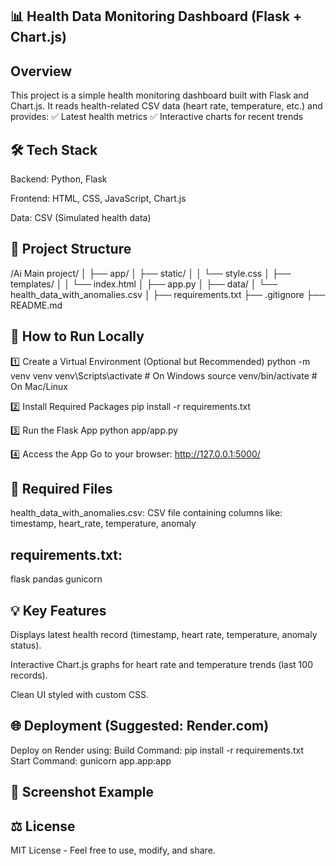 ## 📊 Health Data Monitoring Dashboard (Flask + Chart.js)
## Overview
This project is a simple health monitoring dashboard built with Flask and Chart.js.
It reads health-related CSV data (heart rate, temperature, etc.) and provides:
✅ Latest health metrics
✅ Interactive charts for recent trends

## 🛠️ Tech Stack
Backend: Python, Flask

Frontend: HTML, CSS, JavaScript, Chart.js

Data: CSV (Simulated health data)

## 📁 Project Structure
/Ai Main project/
│
├── app/
│   ├── static/
│   │   └── style.css
│   ├── templates/
│   │   └── index.html
│   ├── app.py
│
├── data/
│   └── health_data_with_anomalies.csv
│
├── requirements.txt
├── .gitignore
├── README.md

## 🚀 How to Run Locally
1️⃣ Create a Virtual Environment (Optional but Recommended)
python -m venv venv
venv\Scripts\activate     # On Windows
source venv/bin/activate  # On Mac/Linux

2️⃣ Install Required Packages
pip install -r requirements.txt

3️⃣ Run the Flask App
python app/app.py

4️⃣ Access the App
Go to your browser:
http://127.0.0.1:5000/

## 🔧 Required Files
health_data_with_anomalies.csv:
CSV file containing columns like:
timestamp, heart_rate, temperature, anomaly

## requirements.txt:
flask
pandas
gunicorn

## 💡 Key Features
Displays latest health record (timestamp, heart rate, temperature, anomaly status).

Interactive Chart.js graphs for heart rate and temperature trends (last 100 records).

Clean UI styled with custom CSS.

## 🌐 Deployment (Suggested: Render.com)
Deploy on Render using:
Build Command: pip install -r requirements.txt
Start Command: gunicorn app.app:app

## 📸 Screenshot Example


## ⚖️ License
MIT License - Feel free to use, modify, and share.

